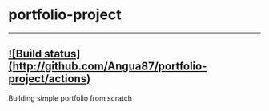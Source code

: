 # portfolio-project

---
[![Build status] (http://github.com/Angua87/portfolio-project/actions)](http://github.com/Angua87/portfolio-project/actions)
---

Building simple portfolio from scratch
